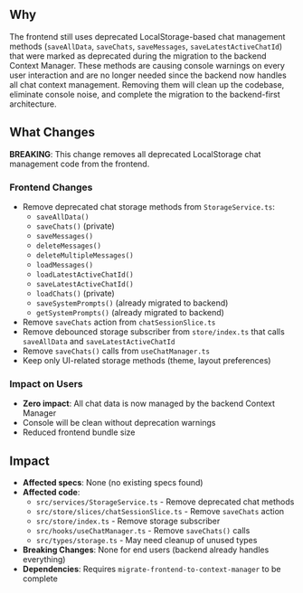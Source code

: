 ## Why

The frontend still uses deprecated LocalStorage-based chat management methods (`saveAllData`, `saveChats`, `saveMessages`, `saveLatestActiveChatId`) that were marked as deprecated during the migration to the backend Context Manager. These methods are causing console warnings on every user interaction and are no longer needed since the backend now handles all chat context management. Removing them will clean up the codebase, eliminate console noise, and complete the migration to the backend-first architecture.

## What Changes

**BREAKING**: This change removes all deprecated LocalStorage chat management code from the frontend.

### Frontend Changes
- Remove deprecated chat storage methods from `StorageService.ts`:
  - `saveAllData()`
  - `saveChats()` (private)
  - `saveMessages()`
  - `deleteMessages()`
  - `deleteMultipleMessages()`
  - `loadMessages()`
  - `loadLatestActiveChatId()`
  - `saveLatestActiveChatId()`
  - `loadChats()` (private)
  - `saveSystemPrompts()` (already migrated to backend)
  - `getSystemPrompts()` (already migrated to backend)
- Remove `saveChats` action from `chatSessionSlice.ts`
- Remove debounced storage subscriber from `store/index.ts` that calls `saveAllData` and `saveLatestActiveChatId`
- Remove `saveChats()` calls from `useChatManager.ts`
- Keep only UI-related storage methods (theme, layout preferences)

### Impact on Users
- **Zero impact**: All chat data is now managed by the backend Context Manager
- Console will be clean without deprecation warnings
- Reduced frontend bundle size

## Impact

- **Affected specs**: None (no existing specs found)
- **Affected code**:
  - `src/services/StorageService.ts` - Remove deprecated chat methods
  - `src/store/slices/chatSessionSlice.ts` - Remove `saveChats` action
  - `src/store/index.ts` - Remove storage subscriber
  - `src/hooks/useChatManager.ts` - Remove `saveChats()` calls
  - `src/types/storage.ts` - May need cleanup of unused types
- **Breaking Changes**: None for end users (backend already handles everything)
- **Dependencies**: Requires `migrate-frontend-to-context-manager` to be complete

